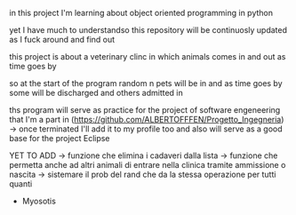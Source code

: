 in this project I'm learning about object oriented programming in python

yet I have much to understandso this repository will be continuosly updated as I fuck around and find out

this project is about a veterinary clinc in which animals comes in and out as time goes by

so at the start of the program random n pets will be in and as time goes by some will be discharged and others admitted in

ths program will serve as practice for the project of software engeneering that I'm a part in
(https://github.com/ALBERTOFFFEN/Progetto_Ingegneria) -> once terminated I'll add it to my profile too
and also will serve as a good base for the project Eclipse

YET TO ADD  -> funzione che elimina i cadaveri dalla lista
            -> funzione che permetta anche ad altri animali di entrare nella clinica tramite ammissione o nascita
            -> sistemare il prob del rand che da la stessa operazione per tutti quanti

- Myosotis